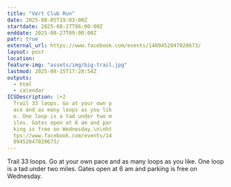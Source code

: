 ```yaml
---
title: "Vert Club Run"
date: 2025-08-05T19:03:00Z
startdate: 2025-08-27T06:00:00Z
enddate: 2025-08-27T09:00:00Z
patr: true
external_url: https://www.facebook.com/events/1409452047020673/
layout: post
location: 
feature-img: "assets/img/big-trail.jpg"
lastmod: 2025-08-15T17:28:54Z
outputs:
  - html
  - calendar
ICSDescription: |+2
  Trail 33 loops. Go at your own p  ace and as many loops as you lik  e. One loop is a tad under two m  iles. Gates open at 6 am and par  king is free on Wednesday.\n\nht  tps://www.facebook.com/events/14  09452047020673/
---
```


Trail 33 loops. Go at your own pace and as many loops as you like. One loop is a tad under two miles. Gates open at 6 am and parking is free on Wednesday.<br>
  <br>
  
